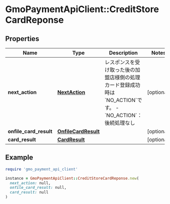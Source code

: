 # GmoPaymentApiClient::CreditStoreCardReponse

## Properties

| Name | Type | Description | Notes |
| ---- | ---- | ----------- | ----- |
| **next_action** | [**NextAction**](NextAction.md) | レスポンスを受け取った後の加盟店様側の処理   カード登録成功時は&#x60;NO_ACTION&#x60;です。 - &#x60;NO_ACTION&#x60;：後続処理なし  | [optional] |
| **onfile_card_result** | [**OnfileCardResult**](OnfileCardResult.md) |  | [optional] |
| **card_result** | [**CardResult**](CardResult.md) |  | [optional] |

## Example

```ruby
require 'gmo_payment_api_client'

instance = GmoPaymentApiClient::CreditStoreCardReponse.new(
  next_action: null,
  onfile_card_result: null,
  card_result: null
)
```

